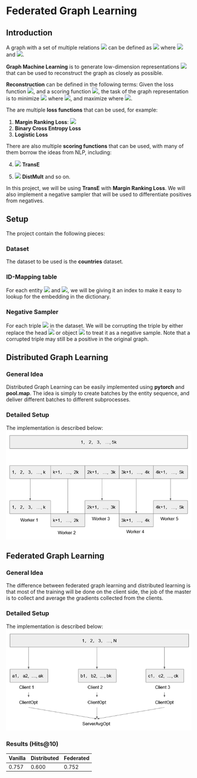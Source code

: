 # Federated Graph Learning
## Introduction
A graph with a set of multiple relations <img src="https://render.githubusercontent.com/render/math?math=R"> can be defined as <img src="https://render.githubusercontent.com/render/math?math=G = (E, R) = \{(s,r,o)\}"> where <img src="https://render.githubusercontent.com/render/math?math=s,o \in E"> and <img src="https://render.githubusercontent.com/render/math?math=r \in R">. 


**Graph Machine Learning** is to generate low-dimension representations <img src="https://render.githubusercontent.com/render/math?math=s,o,r \in R^d"> that can be used to reconstruct the graph as closely as possible. 

**Reconstruction** can be defined in the following terms: Given the loss function <img src="https://render.githubusercontent.com/render/math?math=L">, and a scoring function <img src="https://render.githubusercontent.com/render/math?math=f">, the task of the graph representation is to minimize <img src="https://render.githubusercontent.com/render/math?math=L=f(s,r,o)"> where <img src="https://render.githubusercontent.com/render/math?math=\{(s,r,o)\} \in G">, and maximize where <img src="https://render.githubusercontent.com/render/math?math=\{(s,r,o)\} \notin G">. 

The are multiple **loss functions** that can be used, for example:
1. **Margin Ranking Loss**: <img src="https://render.githubusercontent.com/render/math?math=L = max(0, -y (x_2 - x_1 ) + \gamma)">
2. **Binary Cross Entropy Loss**
3. **Logistic Loss**

There are also multiple **scoring functions** that can be used, with many of them borrow the ideas from NLP, including:

4. <img src="https://render.githubusercontent.com/render/math?math=min (s + r - o)"> **TransE**

5. <img src="https://render.githubusercontent.com/render/math?math=max <s,r,o>"> **DistMult**
and so on.

In this project, we will be using **TransE** with **Margin Ranking Loss**. We will also implement a negative sampler that will be used to differentiate positives from negatives.

## Setup
The project contain the following pieces:
### Dataset
The dataset to be used is the **countries** dataset.
### ID-Mapping table
For each entity <img src="https://render.githubusercontent.com/render/math?math=e \in E"> and <img src="https://render.githubusercontent.com/render/math?math=r \in R">, we will be giving it an index to make it easy to lookup for the embedding in the dictionary.
### Negative Sampler
For each triple <img src="https://render.githubusercontent.com/render/math?math=\{s,r,o\}"> in the dataset. We will be corrupting the triple by either replace the head <img src="https://render.githubusercontent.com/render/math?math=s"> or object <img src="https://render.githubusercontent.com/render/math?math=o"> to treat it as a negative sample. Note that a corrupted triple may still be a positive in the original graph.

## Distributed Graph Learning
### General Idea
Distributed Graph Learning can be easily implemented using **pytorch** and **pool.map**. The idea is simply to create batches by the entity sequence, and deliver different batches to different subprocesses. 
### Detailed Setup
The implementation is described below:![enter image description here](https://github.com/Otamio/FederatedGraphLearning/blob/main/rsc/1.PNG)
## Federated Graph Learning
### General Idea
The difference between federated graph learning and distributed learning is that most of the training will be done on the client side, the job of the master is to collect and average the gradients collected from the clients.
### Detailed Setup
The implementation is described below:
![enter image description here](https://github.com/Otamio/FederatedGraphLearning/blob/main/rsc/2.PNG)

### Results (Hits@10)
| Vanilla | Distributed | Federated |
| --- | ----------- | ----------- |
| 0.757 | 0.600 | 0.752 |